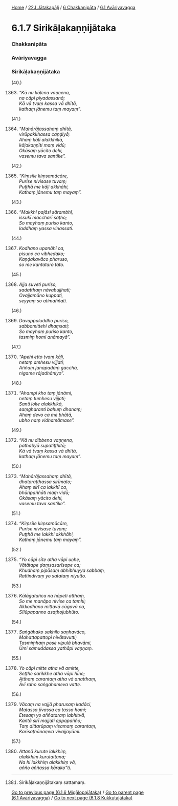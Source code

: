 
[Home](/) / [22J Jātakapāḷi](/tipitaka/22J.md) / [6 Chakkanipāta](/tipitaka/22J/6.md) / [6.1 Avāriyavagga](/tipitaka/22J/6/6.1.md)

# 6.1.7 Sirikāḷakaṇṇijātaka

### Chakkanipāta

### Avāriyavagga

### Sirikāḷakaṇṇijātaka

(40.)

1363. _“Kā nu kāḷena vaṇṇena,_  
_na cāpi piyadassanā;_  
_Kā vā tvaṃ kassa vā dhītā,_  
_kathaṃ jānemu taṃ mayaṃ”._  


(41.)

1364. _“Mahārājassahaṃ dhītā,_  
_virūpakkhassa caṇḍiyā;_  
_Ahaṃ kāḷī alakkhikā,_  
_kāḷakaṇṇīti maṃ vidū;_  
_Okāsaṃ yācito dehi,_  
_vasemu tava santike”._  


(42.)

1365. _“Kiṃsīle kiṃsamācāre,_  
_Purise nivisase tuvaṃ;_  
_Puṭṭhā me kāḷi akkhāhi,_  
_Kathaṃ jānemu taṃ mayaṃ”._  


(43.)

1366. _“Makkhī paḷāsī sārambhī,_  
_issukī maccharī saṭho;_  
_So mayhaṃ puriso kanto,_  
_laddhaṃ yassa vinassati._  


(44.)

1367. _Kodhano upanāhī ca,_  
_pisuṇo ca vibhedako;_  
_Kaṇḍakavāco pharuso,_  
_so me kantataro tato._  


(45.)

1368. _Ajja suveti puriso,_  
_sadatthaṃ nāvabujjhati;_  
_Ovajjamāno kuppati,_  
_seyyaṃ so atimaññati._  


(46.)

1369. _Davappaluddho puriso,_  
_sabbamittehi dhaṃsati;_  
_So mayhaṃ puriso kanto,_  
_tasmiṃ homi anāmayā”._  


(47.)

1370. _“Apehi etto tvaṃ kāḷi,_  
_netaṃ amhesu vijjati;_  
_Aññaṃ janapadaṃ gaccha,_  
_nigame rājadhāniyo”._  


(48.)

1371. _“Ahampi kho taṃ jānāmi,_  
_netaṃ tumhesu vijjati;_  
_Santi loke alakkhikā,_  
_saṃgharanti bahuṃ dhanaṃ;_  
_Ahaṃ devo ca me bhātā,_  
_ubho naṃ vidhamāmase”._  


(49.)

1372. _“Kā nu dibbena vaṇṇena,_  
_pathabyā supatiṭṭhitā;_  
_Kā vā tvaṃ kassa vā dhītā,_  
_kathaṃ jānemu taṃ mayaṃ”._  


(50.)

1373. _“Mahārājassahaṃ dhītā,_  
_dhataraṭṭhassa sirīmato;_  
_Ahaṃ sirī ca lakkhī ca,_  
_bhūripaññāti maṃ vidū;_  
_Okāsaṃ yācito dehi,_  
_vasemu tava santike”._  


(51.)

1374. _“Kiṃsīle kiṃsamācāre,_  
_Purise nivisase tuvaṃ;_  
_Puṭṭhā me lakkhi akkhāhi,_  
_Kathaṃ jānemu taṃ mayaṃ”._  


(52.)

1375. _“Yo cāpi sīte atha vāpi uṇhe,_  
_Vātātape ḍaṃsasarīsape ca;_  
_Khudhaṃ pipāsaṃ abhibhuyya sabbaṃ,_  
_Rattindivaṃ yo satataṃ niyutto._  


(53.)

1376. _Kālāgatañca na hāpeti atthaṃ,_  
_So me manāpo nivise ca tamhi;_  
_Akkodhano mittavā cāgavā ca,_  
_Sīlūpapanno asaṭhojubhūto._  


(54.)

1377. _Saṅgāhako sakhilo saṇhavāco,_  
_Mahattapattopi nivātavutti;_  
_Tasmiṃhaṃ pose vipulā bhavāmi,_  
_Ūmi samuddassa yathāpi vaṇṇaṃ._  


(55.)

1378. _Yo cāpi mitte atha vā amitte,_  
_Seṭṭhe sarikkhe atha vāpi hīne;_  
_Atthaṃ carantaṃ atha vā anatthaṃ,_  
_Āvī raho saṅgahameva vatte._  


(56.)

1379. _Vācaṃ na vajjā pharusaṃ kadāci,_  
_Matassa jīvassa ca tassa homi;_  
_Etesaṃ yo aññataraṃ labhitvā,_  
_Kantā sirī majjati appapañño;_  
_Taṃ dittarūpaṃ visamaṃ carantaṃ,_  
_Karīsaṭhānaṃva vivajjayāmi._  


(57.)

1380. _Attanā kurute lakkhiṃ,_  
_alakkhiṃ kurutattanā;_  
_Na hi lakkhiṃ alakkhiṃ vā,_  
_añño aññassa kārako”ti._  


---

1381. Sirikāḷakaṇṇijātakaṃ sattamaṃ.



[Go to previous page (6.1.6 Migālopajātaka)](/tipitaka/22J/6/6.1/6.1.6.md) / [Go to parent page (6.1 Avāriyavagga)](/tipitaka/22J/6/6.1.md) / [Go to next page (6.1.8 Kukkuṭajātaka)](/tipitaka/22J/6/6.1/6.1.8.md)


